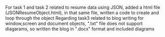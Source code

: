 For task 1 and task 2 related to resume data using JSON, added a html file (JSONResumeObject.html), in that same file, written a code to create and loop through the object
Regarding task3 related to blog writing for window,screen and document objects, ".txt" file does not support diagarams, so written the blog in ".docx" format and included diagrams
